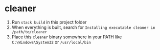 # cleaner

1. Run `stack build` in this project folder
2. When everything is built, search for `Installing executable cleaner in /path/to/cleaner`
3. Place this `cleaner` binary somewhere in your PATH like `C:\Windows\System32` or `/usr/local/bin`
